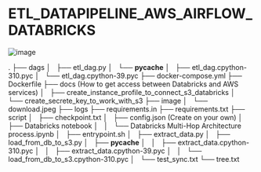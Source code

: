 # ETL_DATAPIPELINE_AWS_AIRFLOW_DATABRICKS

![image](https://github.com/user-attachments/assets/fd128cbd-d7bd-47ca-a23c-ecfb784e8500)

.
├── dags
│   ├── etl_dag.py
│   └── __pycache__
│       ├── etl_dag.cpython-310.pyc
│       └── etl_dag.cpython-39.pyc
├── docker-compose.yml
├── Dockerfile
├── docs (How to get access between Databricks and AWS services)
│   ├── create_instance_profile_to_connect_s3_databricks
│   └── create_secrete_key_to_work_with_s3
├── image
│   └── download.jpeg
├── logs
├── requirements.in
├── requirements.txt
├── script
│   ├── checkpoint.txt
│   ├── config.json (Create on your own)
│   ├── Databricks notebook
│   │   └── Databricks Multi-Hop Architecture process.ipynb
│   ├── entrypoint.sh
│   ├── extract_data.py
│   ├── load_from_db_to_s3.py
│   ├── __pycache__
│   │   ├── extract_data.cpython-310.pyc
│   │   ├── extract_data.cpython-39.pyc
│   │   └── load_from_db_to_s3.cpython-310.pyc
│   └── test_sync.txt
└── tree.txt


